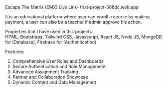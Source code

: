 Escape The Matrix (EMX) Live Link- first-project-308dc.web.app <br/>

It is an educational platform where user can enroll a course by making payment, a user can also be a teacher if admin approve his action. <br/>

Properties that I have used in this projects: <br/> HTML, Bootstraps, Tailwind CSS, Javasscript, React JS, Node JS, MongoDB for (Database), Firebase for (Authentication) <br/>

Features:
1. Comprehensive User Roles and Dashboards
2. Secure Authentication and Role Management
3. Advanced Assignment Tracking
4. Partner and Collaboration Showcase
5. Dynamic Content and Data Management
